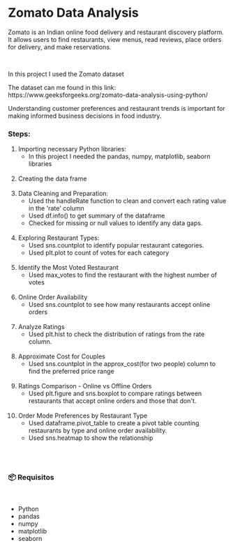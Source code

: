 <H1>Zomato Data Analysis</H1>

<p>Zomato is an Indian online food delivery and restaurant discovery platform. It allows users to find restaurants, view menus, read reviews, place orders for delivery, and make reservations. </p></br>

<p>In this project I used the Zomato dataset</p>
<p>The dataset can me found in this link: https://www.geeksforgeeks.org/zomato-data-analysis-using-python/</p>
<p>Understanding customer preferences and restaurant trends is important for making informed business decisions in food industry.</p>

<h3>Steps:</h3>
<ol> 
  <li> Importing necessary Python libraries:
    <ul>
      <li>In this project I needed the pandas, numpy, matplotlib, seaborn libraries</li>
    </ul>
  </li></br>

  <li>Creating the data frame</li></br>

  <li>Data Cleaning and Preparation:
    <ul>
      <li>Used the handleRate function to clean and convert each rating value in the 'rate' column</li>
      <li>Used df.info() to get summary of the dataframe</li>
      <li>Checked for missing or null values to identify any data gaps.</li>
    </ul>
  </li></br>

  <li>Exploring Restaurant Types:
    <ul>
      <li>Used sns.countplot to identify popular restaurant categories.</li>
      <li>Used plt.plot to count of votes for each category</li>
    </ul>
  </li></br>

  <li>Identify the Most Voted Restaurant
    <ul>
      <li>Used max_votes to find the restaurant with the highest number of votes</li>
    </ul>
  </li></br>

  <li>Online Order Availability
    <ul>
      <li>Used sns.countplot to see how many restaurants accept online orders</li>
    </ul>
  </li></br>

  <li>Analyze Ratings
    <ul>
      <li>Used plt.hist to check the distribution of ratings from the rate column.</li>
    </ul>
  </li></br>

  <li>Approximate Cost for Couples
    <ul>
      <li>Used sns.countplot in the approx_cost(for two people) column to find the preferred price range</li>
    </ul>
  </li></br>

   <li>Ratings Comparison - Online vs Offline Orders
    <ul>
      <li>Used plt.figure and sns.boxplot to compare ratings between restaurants that accept online orders and those that don't.</li>
    </ul>
  </li></br>

   <li>Order Mode Preferences by Restaurant Type
    <ul>
      <li>Used dataframe.pivot_table to create a pivot table counting restaurants by type and online order availability.</li>
      <li>Used sns.heatmap to show the relationship</li>
    </ul>
  </li></br>
  
</ol>
</br>

<h3>📦 Requisitos</h3></br>
<ul>
  <li>Python</li>
  <li>pandas</li>
  <li>numpy</li>
  <li>matplotlib</li>
  <li>seaborn</li>
</ul>

